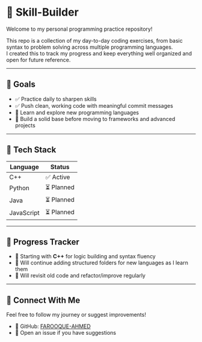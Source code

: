 # 🧠 Skill-Builder

Welcome to my personal programming practice repository!

This repo is a collection of my day-to-day coding exercises, from basic syntax to problem solving across multiple programming languages.  
I created this to track my progress and keep everything well organized and open for future reference.

---

## 🎯 Goals

- ✅ Practice daily to sharpen skills
- ✅ Push clean, working code with meaningful commit messages
- 🔄 Learn and explore new programming languages
- 🔄 Build a solid base before moving to frameworks and advanced projects

---

## 🚀 Tech Stack

| Language     | Status        |
|--------------|----------------|
| C++          | ✅ Active      |
| Python       | ⏳ Planned     |
| Java         | ⏳ Planned     |
| JavaScript   | ⏳ Planned     |

---

## 📅 Progress Tracker

- 📌 Starting with **C++** for logic building and syntax fluency
- 🧱 Will continue adding structured folders for new languages as I learn them
- 🔁 Will revisit old code and refactor/improve regularly

---

## 🙌 Connect With Me

Feel free to follow my journey or suggest improvements!

- 👤 GitHub: [FAROOQUE-AHMED](https://github.com/FAROOQUE-AHMED)
- 💬 Open an issue if you have suggestions
